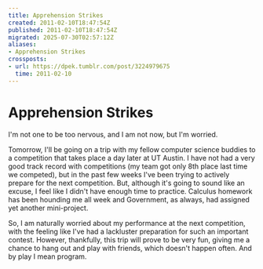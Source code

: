 ```yaml
---
title: Apprehension Strikes
created: 2011-02-10T18:47:54Z
published: 2011-02-10T18:47:54Z
migrated: 2025-07-30T02:57:12Z
aliases:
- Apprehension Strikes
crossposts:
- url: https://dpek.tumblr.com/post/3224979675
  time: 2011-02-10
---
```


# Apprehension Strikes

I'm not one to be too nervous, and I am not now, but I'm worried.

Tomorrow, I'll be going on a trip with my fellow computer science buddies to a competition that takes place a day later at UT Austin. I have not had a very good track record with competitions (my team got only 8th place last time we competed), but in the past few weeks I've been trying to actively prepare for the next competition. But, although it's going to sound like an excuse, I feel like I didn't have enough time to practice. Calculus homework has been hounding me all week and Government, as always, had assigned yet another mini-project.

So, I am naturally worried about my performance at the next competition, with the feeling like I've had a lackluster preparation for such an important contest. However, thankfully, this trip will prove to be very fun, giving me a chance to hang out and play with friends, which doesn't happen often. And by play I mean program.
